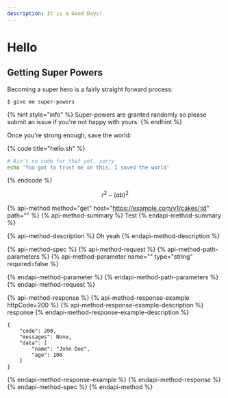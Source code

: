 ```yaml
---
description: It is a Good Days!
---
```


# Hello

## Getting Super Powers

Becoming a super hero is a fairly straight forward process:

```
$ give me super-powers
```

{% hint style="info" %}
 Super-powers are granted randomly so please submit an issue if you're not happy with yours.
{% endhint %}

Once you're strong enough, save the world:

{% code title="hello.sh" %}
```bash
# Ain't no code for that yet, sorry
echo 'You got to trust me on this, I saved the world'
```
{% endcode %}

$$
r^2 - (ab)^2
$$

{% api-method method="get" host="https://example.com/v1/cakes/:id" path="" %}
{% api-method-summary %}
Test
{% endapi-method-summary %}

{% api-method-description %}
Oh yeah
{% endapi-method-description %}

{% api-method-spec %}
{% api-method-request %}
{% api-method-path-parameters %}
{% api-method-parameter name="" type="string" required=false %}

{% endapi-method-parameter %}
{% endapi-method-path-parameters %}
{% endapi-method-request %}

{% api-method-response %}
{% api-method-response-example httpCode=200 %}
{% api-method-response-example-description %}
response
{% endapi-method-response-example-description %}

```
{
    "code": 200,
    "messages": None,
    "data": [
        "name": "John Doe",
        "age": 100
    ]
}
```
{% endapi-method-response-example %}
{% endapi-method-response %}
{% endapi-method-spec %}
{% endapi-method %}

